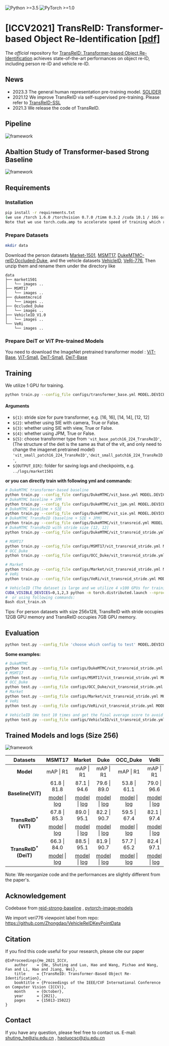 ![Python >=3.5](https://img.shields.io/badge/Python->=3.5-yellow.svg)
![PyTorch >=1.0](https://img.shields.io/badge/PyTorch->=1.6-blue.svg)

# [ICCV2021] TransReID: Transformer-based Object Re-Identification [[pdf]](https://openaccess.thecvf.com/content/ICCV2021/papers/He_TransReID_Transformer-Based_Object_Re-Identification_ICCV_2021_paper.pdf)

The *official* repository for  [TransReID: Transformer-based Object Re-Identification](https://arxiv.org/abs/2102.04378) achieves state-of-the-art performances on object re-ID, including person re-ID and vehicle re-ID.

## News
- 2023.3 The general human representation pre-training model. [SOLIDER](https://github.com/tinyvision/SOLIDER)
- 2021.12 We improve TransReID via self-supervised pre-training. Please refer to [TransReID-SSL](https://github.com/michuanhaohao/TransReID-SSL)
- 2021.3  We release the code of TransReID.

## Pipeline

![framework](figs/framework.png)

## Abaltion Study of Transformer-based Strong Baseline

![framework](figs/ablation.png)



## Requirements

### Installation

```bash
pip install -r requirements.txt
(we use /torch 1.6.0 /torchvision 0.7.0 /timm 0.3.2 /cuda 10.1 / 16G or 32G V100 for training and evaluation.
Note that we use torch.cuda.amp to accelerate speed of training which requires pytorch >=1.6)
```

### Prepare Datasets

```bash
mkdir data
```

Download the person datasets [Market-1501](https://drive.google.com/file/d/0B8-rUzbwVRk0c054eEozWG9COHM/view), [MSMT17](https://arxiv.org/abs/1711.08565), [DukeMTMC-reID](https://arxiv.org/abs/1609.01775),[Occluded-Duke](https://github.com/lightas/Occluded-DukeMTMC-Dataset), and the vehicle datasets [VehicleID](https://www.pkuml.org/resources/pku-vehicleid.html), [VeRi-776](https://github.com/JDAI-CV/VeRidataset), 
Then unzip them and rename them under the directory like

```
data
├── market1501
│   └── images ..
├── MSMT17
│   └── images ..
├── dukemtmcreid
│   └── images ..
├── Occluded_Duke
│   └── images ..
├── VehicleID_V1.0
│   └── images ..
└── VeRi
    └── images ..
```

### Prepare DeiT or ViT Pre-trained Models

You need to download the ImageNet pretrained transformer model : [ViT-Base](https://github.com/rwightman/pytorch-image-models/releases/download/v0.1-vitjx/jx_vit_base_p16_224-80ecf9dd.pth), [ViT-Small](https://github.com/rwightman/pytorch-image-models/releases/download/v0.1-weights/vit_small_p16_224-15ec54c9.pth), [DeiT-Small](https://dl.fbaipublicfiles.com/deit/deit_small_distilled_patch16_224-649709d9.pth), [DeiT-Base](https://dl.fbaipublicfiles.com/deit/deit_base_distilled_patch16_224-df68dfff.pth)

## Training

We utilize 1  GPU for training.

```bash
python train.py --config_file configs/transformer_base.yml MODEL.DEVICE_ID "('your device id')" MODEL.STRIDE_SIZE ${1} MODEL.SIE_CAMERA ${2} MODEL.SIE_VIEW ${3} MODEL.JPM ${4} MODEL.TRANSFORMER_TYPE ${5} OUTPUT_DIR ${OUTPUT_DIR} DATASETS.NAMES "('your dataset name')"
```

#### Arguments

- `${1}`: stride size for pure transformer, e.g. [16, 16], [14, 14], [12, 12]
- `${2}`: whether using SIE with camera, True or False.
- `${3}`: whether using SIE with view, True or False.
- `${4}`: whether using JPM, True or False.
- `${5}`: choose transformer type from `'vit_base_patch16_224_TransReID'`,(The structure of the deit is the same as that of the vit, and only need to change the imagenet pretrained model)  `'vit_small_patch16_224_TransReID'`,`'deit_small_patch16_224_TransReID'`,
- `${OUTPUT_DIR}`: folder for saving logs and checkpoints, e.g. `../logs/market1501`

**or you can directly train with following  yml and commands:**

```bash
# DukeMTMC transformer-based baseline
python train.py --config_file configs/DukeMTMC/vit_base.yml MODEL.DEVICE_ID "('0')"
# DukeMTMC baseline + JPM
python train.py --config_file configs/DukeMTMC/vit_jpm.yml MODEL.DEVICE_ID "('0')"
# DukeMTMC baseline + SIE
python train.py --config_file configs/DukeMTMC/vit_sie.yml MODEL.DEVICE_ID "('0')"
# DukeMTMC TransReID (baseline + SIE + JPM)
python train.py --config_file configs/DukeMTMC/vit_transreid.yml MODEL.DEVICE_ID "('0')"
# DukeMTMC TransReID with stride size [12, 12]
python train.py --config_file configs/DukeMTMC/vit_transreid_stride.yml MODEL.DEVICE_ID "('0')"

# MSMT17
python train.py --config_file configs/MSMT17/vit_transreid_stride.yml MODEL.DEVICE_ID "('0')"
# OCC_Duke
python train.py --config_file configs/OCC_Duke/vit_transreid_stride.yml MODEL.DEVICE_ID "('0')"

# Market
python train.py --config_file configs/Market/vit_transreid_stride.yml MODEL.DEVICE_ID "('0')"
# VeRi
python train.py --config_file configs/VeRi/vit_transreid_stride.yml MODEL.DEVICE_ID "('0')"

# VehicleID (The dataset is large and we utilize 4 v100 GPUs for training )
CUDA_VISIBLE_DEVICES=0,1,2,3 python -m torch.distributed.launch --nproc_per_node=4 --master_port 66666 train.py --config_file configs/VehicleID/vit_transreid_stride.yml MODEL.DIST_TRAIN True
#  or using following commands:
Bash dist_train.sh 
```

Tips:  For person datasets  with size 256x128, TransReID with stride occupies 12GB GPU memory and TransReID occupies 7GB GPU memory. 

## Evaluation

```bash
python test.py --config_file 'choose which config to test' MODEL.DEVICE_ID "('your device id')" TEST.WEIGHT "('your path of trained checkpoints')"
```

**Some examples:**

```bash
# DukeMTMC
python test.py --config_file configs/DukeMTMC/vit_transreid_stride.yml MODEL.DEVICE_ID "('0')"  TEST.WEIGHT '../logs/duke_vit_transreid_stride/transformer_120.pth'
# MSMT17
python test.py --config_file configs/MSMT17/vit_transreid_stride.yml MODEL.DEVICE_ID "('0')" TEST.WEIGHT '../logs/msmt17_vit_transreid_stride/transformer_120.pth'
# OCC_Duke
python test.py --config_file configs/OCC_Duke/vit_transreid_stride.yml MODEL.DEVICE_ID "('0')" TEST.WEIGHT '../logs/occ_duke_vit_transreid_stride/transformer_120.pth'
# Market
python test.py --config_file configs/Market/vit_transreid_stride.yml MODEL.DEVICE_ID "('0')"  TEST.WEIGHT '../logs/market_vit_transreid_stride/transformer_120.pth'
# VeRi
python test.py --config_file configs/VeRi/vit_transreid_stride.yml MODEL.DEVICE_ID "('0')" TEST.WEIGHT '../logs/veri_vit_transreid_stride/transformer_120.pth'

# VehicleID (We test 10 times and get the final average score to avoid randomness)
python test.py --config_file configs/VehicleID/vit_transreid_stride.yml MODEL.DEVICE_ID "('0')" TEST.WEIGHT '../logs/vehicleID_vit_transreid_stride/transformer_120.pth'
```

## Trained Models and logs (Size 256)

![framework](figs/sota.png)

<table>
<thead>
<tr><th style='text-align:center;' >Datasets</th><th style='text-align:center;' >MSMT17</th><th style='text-align:center;' >Market</th><th style='text-align:center;' >Duke</th><th style='text-align:center;' >OCC_Duke</th><th style='text-align:center;' >VeRi</th><th style='text-align:center;' >VehicleID</th></tr></thead>
<tbody><tr><td style='text-align:center;' ><strong>Model</strong></td><td style='text-align:center;' >mAP | R1</td><td style='text-align:center;' >mAP | R1</td><td style='text-align:center;' >mAP | R1</td><td style='text-align:center;' >mAP | R1</td><td style='text-align:center;' >mAP | R1</td><td style='text-align:center;' >R1 | R5</td></tr><tr><td style='text-align:center;'rowspan="2" ><strong>Baseline(ViT)</strong></td>
  <td style='text-align:center;' >61.8 | 81.8</td><td style='text-align:center;' >87.1 | 94.6</td><td style='text-align:center;' >79.6 | 89.0</td><td style='text-align:center;' >53.8 | 61.1</td><td style='text-align:center;' >79.0 | 96.6</td><td style='text-align:center;' >83.5 | 96.7</td></tr><tr>  <td style='text-align:center;' ><a href='https://drive.google.com/file/d/1iF5JNPw9xi-rLY3Ri9EY-PFAkK6Vg_Pf/view?usp=sharing'>model</a> | <a href='https://drive.google.com/file/d/1oCnLpwv-V_RU7_BNXFsIgXKxAm2QAD7n/view?usp=sharing'>log</a></td><td style='text-align:center;' ><a href='https://drive.google.com/file/d/1crYsKRrW4eUq6abT4KK8_atMLFsbq56W/view?usp=sharing'>model</a> | <a href='https://drive.google.com/file/d/1YSo6FgJ42SOv3TTQvzE_4V1r3Ma608lZ/view?usp=sharing'>log</a></td><td style='text-align:center;' ><a href='https://drive.google.com/file/d/17GQqFuTleAZWLD92AtEd1c_dnTyZHl4k/view?usp=sharing'>model</a> | <a href='https://drive.google.com/file/d/1a8Ci3qN4Y47LRWqgbeF4HJON1hBmeLCn/view?usp=sharing'>log</a></td><td style='text-align:center;' ><a href='https://drive.google.com/file/d/1uHX5j7yepalN1EINdF9lzrT3iDWj-pr9/view?usp=sharing'>model</a> | <a href='https://drive.google.com/file/d/1urUfrvML_7qKvqXyz6Yl4msJS6nTNbe5/view?usp=sharing'>log</a></td><td style='text-align:center;' ><a href='https://drive.google.com/file/d/1Qu13CS5MK1ANsXoYgkX5Kji383SbQbn9/view?usp=sharing'>model</a> | <a href='https://drive.google.com/file/d/17Io4ECJixITduJ-bey7yix1Unwv9PBKd/view?usp=sharing'>log</a></td><td style='text-align:center;' ><a href='https://drive.google.com/file/d/1loUlRlM9DCiIAkq5mpL4LrJiUC3G3fMp/view?usp=sharing'>model</a> | <a href='https://drive.google.com/file/d/12gOI9fivkRj5utCPciKS6Z1SNM8V2SGT/view?usp=sharing'>test</a></td></tr><tr><td style='text-align:center;'rowspan="2" ><strong>TransReID<sup>*</sup>(ViT)</strong></td>
  <td style='text-align:center;' >67.8 | 85.3</td><td style='text-align:center;' >89.0 | 95.1</td><td style='text-align:center;' >82.2 | 90.7</td><td style='text-align:center;' >59.5 | 67.4</td><td style='text-align:center;' >82.1 | 97.4</td><td style='text-align:center;' >85.2 | 97.4</td></tr><tr>
  <td style='text-align:center;' ><a href='https://drive.google.com/file/d/1x6Na97ycxS0t2Dn_0iRKWe1U5ccIqASK/view?usp=sharing'>model</a> | <a href='https://drive.google.com/file/d/14TPDaU2T0WLTsg0iEHJFnqwzSTrpzC0B/view?usp=sharing'>log</a></td><td style='text-align:center;' ><a href='https://drive.google.com/file/d/11p4RjmpCGGAS-876VEt7OoFrUeHTUlyO/view?usp=sharing'>model</a> | <a href='https://drive.google.com/file/d/1SWNtnhEVoDu3Uixf5XBCQlvXYapVrk7w/view?usp=sharing'>log</a></td><td style='text-align:center;' ><a href='https://drive.google.com/file/d/1BipxoqyThefQviJzuJIKtFJvNblIlPGN/view?usp=sharing'>model</a> | <a href='https://drive.google.com/file/d/11dE_kbNWbvmo-3qUShN7qsrTsqd89Eoc/view?usp=sharing'>log</a></td><td style='text-align:center;' ><a href='https://drive.google.com/file/d/1VJg4rTA43TCHkR9hTIBu8S2Sy1KiTnSJ/view?usp=sharing'>model</a> | <a href='https://drive.google.com/file/d/1I1xTSBl1v-QBSyxxAB7xIszW_fu9oT6g/view?usp=sharing'>log</a></td><td style='text-align:center;' ><a href='https://drive.google.com/file/d/1SquTlBhl_pahsa5752KoGDBPY-AZpoSg/view?usp=sharing'>model</a> | <a href='https://drive.google.com/file/d/1H3MpDrA61HMmo8x8teANpCxY7BoGo09r/view?usp=sharing'>log</a></td><td style='text-align:center;' ><a href='https://drive.google.com/file/d/13ArCZutLuFrAoZpBuuk1y3EW91cYubmU/view?usp=sharing'>model</a> | <a href='https://drive.google.com/file/d/1ibJjqyLFvMv8vO9WanVi-5pYsJD4LY7K/view?usp=sharing'>test</a></td></tr><tr><td style='text-align:center;'rowspan="2" ><strong>TransReID<sup>*</sup>(DeiT)</strong></td>
  <td style='text-align:center;' >66.3 | 84.0</td><td style='text-align:center;' >88.5 | 95.1</td><td style='text-align:center;' >81.9 | 90.7</td><td style='text-align:center;' >57.7 | 65.2</td><td style='text-align:center;' >82.4 | 97.1</td><td style='text-align:center;' >86.0 | 97.6</td></tr><tr>
  <td style='text-align:center;' ><a href='https://drive.google.com/file/d/1WSUD0gKjGIG_gzTc2izH_y-EuDzweN95/view?usp=sharing'>model</a> | <a href='https://drive.google.com/file/d/1-YWh-Z1JVN8xzjG7PNyN2TpWN4Z1eUvP/view?usp=sharing'>log</a></td><td style='text-align:center;' ><a href='https://drive.google.com/file/d/1cbUK2KozdPSoewzvF0ucFQnZ0yfZiu_H/view?usp=sharing'>model</a> | <a href='https://drive.google.com/file/d/1C9glb0kc5thfU3U9Yrr6z7h5oYgMwHfy/view?usp=sharing'>log</a></td><td style='text-align:center;' ><a href='https://drive.google.com/file/d/1ltaX9zGFO31Wwwu47K9c4WTTBZVLdzLw/view?usp=sharing'>model</a> | <a href='https://drive.google.com/file/d/13H9usPg7pG5b6Eglx0EiKDiU6n3chBnT/view?usp=sharing'>log</a></td><td style='text-align:center;' ><a href='https://drive.google.com/file/d/1YJkBiMb5oVBnO6GXYW3Y_hFkR-Pl5ikC/view?usp=sharing'>model</a> | <a href='https://drive.google.com/file/d/1xnPlCw3w5obBpEAaI8Sb7Z5Bh9dPcZtL/view?usp=sharing'>log</a></td><td style='text-align:center;' ><a href='https://drive.google.com/file/d/1n26yrqTwu8bvaS-L_8mmiPlIrw_2_Ryo/view?usp=sharing'>model</a> | <a href='https://drive.google.com/file/d/11hTccnvJCi8Be_1fArX3mWqgdwOarxAf/view?usp=sharing'>log</a></td><td style='text-align:center;' ><a href='https://drive.google.com/file/d/1YC8dvKiCg5qCKpRc4kHemaUdFdBePkAk/view?usp=sharing'>model</a> | <a href='https://drive.google.com/file/d/1cELmjTLj5Lo9QwJuDGbqftwjeYAQD17k/view?usp=sharing'>test</a></td></tr></tbody>
</table>

Note: We reorganize code and the performances are slightly different from the paper's.

## Acknowledgement

Codebase from [reid-strong-baseline](https://github.com/michuanhaohao/reid-strong-baseline) , [pytorch-image-models](https://github.com/rwightman/pytorch-image-models)

We import veri776 viewpoint label from repo: https://github.com/Zhongdao/VehicleReIDKeyPointData

## Citation

If you find this code useful for your research, please cite our paper

```
@InProceedings{He_2021_ICCV,
    author    = {He, Shuting and Luo, Hao and Wang, Pichao and Wang, Fan and Li, Hao and Jiang, Wei},
    title     = {TransReID: Transformer-Based Object Re-Identification},
    booktitle = {Proceedings of the IEEE/CVF International Conference on Computer Vision (ICCV)},
    month     = {October},
    year      = {2021},
    pages     = {15013-15022}
}
```

## Contact

If you have any question, please feel free to contact us. E-mail: [shuting_he@zju.edu.cn](mailto:shuting_he@zju.edu.cn) , [haoluocsc@zju.edu.cn](mailto:haoluocsc@zju.edu.cn)


